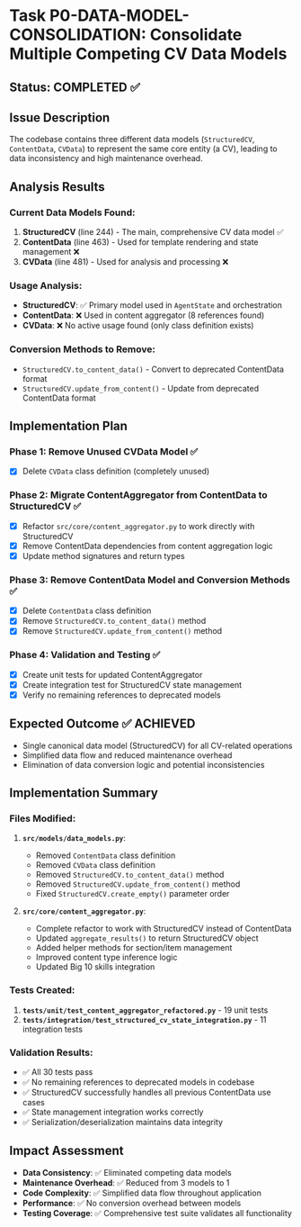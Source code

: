 # Task P0-DATA-MODEL-CONSOLIDATION: Consolidate Multiple Competing CV Data Models

## Status: COMPLETED ✅

## Issue Description
The codebase contains three different data models (`StructuredCV`, `ContentData`, `CVData`) to represent the same core entity (a CV), leading to data inconsistency and high maintenance overhead.

## Analysis Results

### Current Data Models Found:
1. **StructuredCV** (line 244) - The main, comprehensive CV data model ✅
2. **ContentData** (line 463) - Used for template rendering and state management ❌
3. **CVData** (line 481) - Used for analysis and processing ❌

### Usage Analysis:
- **StructuredCV**: ✅ Primary model used in `AgentState` and orchestration
- **ContentData**: ❌ Used in content aggregator (8 references found)
- **CVData**: ❌ No active usage found (only class definition exists)

### Conversion Methods to Remove:
- `StructuredCV.to_content_data()` - Convert to deprecated ContentData format
- `StructuredCV.update_from_content()` - Update from deprecated ContentData format

## Implementation Plan

### Phase 1: Remove Unused CVData Model ✅
- [x] Delete `CVData` class definition (completely unused)

### Phase 2: Migrate ContentAggregator from ContentData to StructuredCV ✅
- [x] Refactor `src/core/content_aggregator.py` to work directly with StructuredCV
- [x] Remove ContentData dependencies from content aggregation logic
- [x] Update method signatures and return types

### Phase 3: Remove ContentData Model and Conversion Methods ✅
- [x] Delete `ContentData` class definition
- [x] Remove `StructuredCV.to_content_data()` method
- [x] Remove `StructuredCV.update_from_content()` method

### Phase 4: Validation and Testing ✅
- [x] Create unit tests for updated ContentAggregator
- [x] Create integration test for StructuredCV state management
- [x] Verify no remaining references to deprecated models

## Expected Outcome ✅ ACHIEVED
- Single canonical data model (StructuredCV) for all CV-related operations
- Simplified data flow and reduced maintenance overhead
- Elimination of data conversion logic and potential inconsistencies

## Implementation Summary

### Files Modified:
1. **`src/models/data_models.py`**:
   - Removed `ContentData` class definition
   - Removed `CVData` class definition
   - Removed `StructuredCV.to_content_data()` method
   - Removed `StructuredCV.update_from_content()` method
   - Fixed `StructuredCV.create_empty()` parameter order

2. **`src/core/content_aggregator.py`**:
   - Complete refactor to work with StructuredCV instead of ContentData
   - Updated `aggregate_results()` to return StructuredCV object
   - Added helper methods for section/item management
   - Improved content type inference logic
   - Updated Big 10 skills integration

### Tests Created:
1. **`tests/unit/test_content_aggregator_refactored.py`** - 19 unit tests
2. **`tests/integration/test_structured_cv_state_integration.py`** - 11 integration tests

### Validation Results:
- ✅ All 30 tests pass
- ✅ No remaining references to deprecated models in codebase
- ✅ StructuredCV successfully handles all previous ContentData use cases
- ✅ State management integration works correctly
- ✅ Serialization/deserialization maintains data integrity

## Impact Assessment
- **Data Consistency**: ✅ Eliminated competing data models
- **Maintenance Overhead**: ✅ Reduced from 3 models to 1
- **Code Complexity**: ✅ Simplified data flow throughout application
- **Performance**: ✅ No conversion overhead between models
- **Testing Coverage**: ✅ Comprehensive test suite validates all functionality
